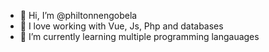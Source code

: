 - 👋 Hi, I’m @philtonnengobela
- 👀 I love working with Vue, Js, Php and databases
- 🌱 I’m currently learning multiple programming langauages

<!---
philtonnengobela/philtonnengobela is a ✨ special ✨ repository because its `README.md` (this file) appears on your GitHub profile.
You can click the Preview link to take a look at your changes.
--->

